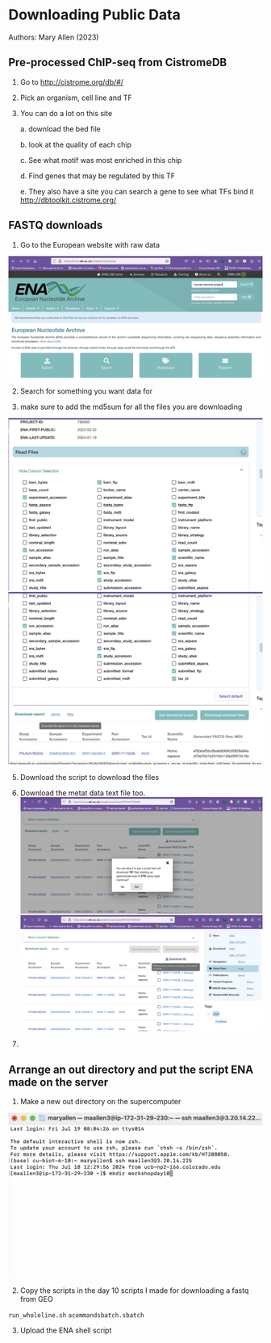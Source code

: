 # Downloading Public Data

Authors: Mary Allen (2023)

## Pre-processed ChIP-seq from CistromeDB 

1. Go to http://cistrome.org/db/#/

2. Pick an organism, cell line and TF

3. You can do a lot on this site

   a. download the bed file

   b. look at the quality of each chip

   c. See what motif was most enriched in this chip

   d. Find genes that may be regulated by this TF

   e. They also have a site you can search a gene to see what TFs bind it
http://dbtoolkit.cistrome.org/

## FASTQ downloads
1. Go to the European website with raw data

![ENA screen shot](download_data_images/gotoENA.png)


2. Search for something you want data for





3. make sure to add the md5sum for all the files you are downloading

![ENA screen shot](download_data_images/makesureyoutur_on_fastq_md5.png)
![ENA screen shot](download_data_images/downloadtsvofsamplesmetadata.png)



5. Download the script to download the files


5. Download  the metat data text file too.
![ENA screen shot](download_data_images/ifyouclickdownloadscriptonall.png)
![ENA screen shot](download_data_images/clickondownloadalltogetscriptforall.png)


3. 

## Arrange an out directory and put the script ENA made on the server

1. Make a new out directory on the supercomputer

![Make a directory](download_data_images/onsupercomptuermakeadirectory.png)

2. Copy the scripts in the day 10 scripts I made for downloading a fastq from GEO

`run_wholeline.sh`
`acommandsbatch.sbatch`

3. Upload the ENA shell script


   
